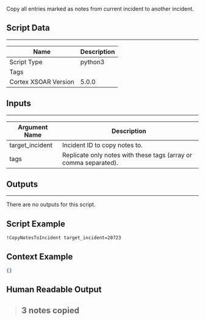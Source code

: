 Copy all entries marked as notes from current incident to another incident.

## Script Data

---

| **Name** | **Description** |
| --- | --- |
| Script Type | python3 |
| Tags |  |
| Cortex XSOAR Version | 5.0.0 |

## Inputs

---

| **Argument Name** | **Description** |
| --- | --- |
| target_incident | Incident ID to copy notes to. |
| tags | Replicate only notes with these tags \(array or comma separated\). |

## Outputs

---
There are no outputs for this script.


## Script Example

```!CopyNotesToIncident target_incident=20723```

## Context Example

```json
{}
```

## Human Readable Output

>## 3 notes copied
